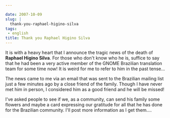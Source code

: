 ```yaml
---

date: 2007-10-09
slug: |
  thank-you-raphael-higino-silva
tags:
 - english
title: Thank you Raphael Higino Silva
---
```


It is with a heavy heart that I announce the tragic news of the death of
**Raphael Higino Silva**. For those who don't know who he is, suffice to
say that he had been a very active member of the GNOME Brazilian
translation team for some time now! It is weird for me to refer to him
in the past tense...

The news came to me via an email that was sent to the Brazilian mailing
list just a few minutes ago by a close friend of the family. Though I
have never met him in person, I considered him as a good friend and he
will be missed!

I've asked people to see if we, as a community, can send his family some
flowers and maybe a card expressing our gratitude for all that he has
done for the Brazilian community. I'll post more information as I get
them....
